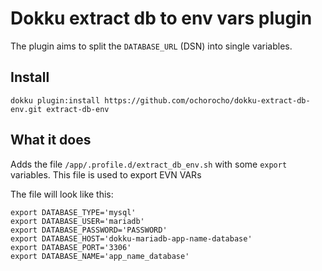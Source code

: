 # Dokku extract db to env vars plugin

The plugin aims to split the `DATABASE_URL` (DSN) into single variables.

## Install

```
dokku plugin:install https://github.com/ochorocho/dokku-extract-db-env.git extract-db-env
```

## What it does

Adds the file `/app/.profile.d/extract_db_env.sh` with some `export` variables.
This file is used to export EVN VARs

The file will look like this:

```
export DATABASE_TYPE='mysql'
export DATABASE_USER='mariadb'
export DATABASE_PASSWORD='PASSWORD'
export DATABASE_HOST='dokku-mariadb-app-name-database'
export DATABASE_PORT='3306'
export DATABASE_NAME='app_name_database'
```
